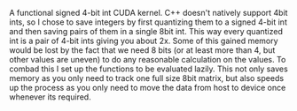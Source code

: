 A functional signed 4-bit int CUDA kernel. C++ doesn't natively support 4bit ints, so I chose to save integers by first quantizing them to a signed 4-bit int and then saving pairs of them in a single 8bit int. This way every quantized int is a pair of 4-bit ints giving you about 2x. Some of this gained memory would be lost by the fact that we need 8 bits (or at least more than 4, but other values are uneven) to do any reasonable calculation on the values. To combad this I set up the functions to be evaluated lazily. This not only saves memory as you only need to track one full size 8bit matrix, but also speeds up the process as you only need to move the data from host to device once whenever its required.
